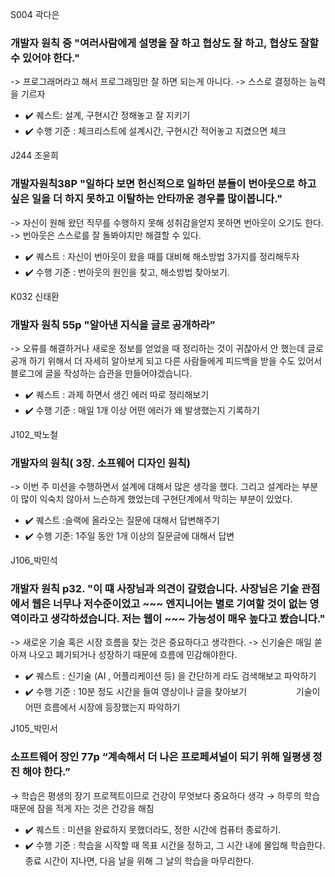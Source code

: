 S004 곽다은
### 개발자 원칙 중 "여러사람에게 설명을 잘 하고 협상도 잘 하고, 협상도 잘할 수 있어야 한다."

-> 프로그래머라고 해서 프로그래밍만 잘 하면 되는게 아니다.
-> 스스로 결정하는 능력을 기르자

- ✔️ 퀘스트: 설계, 구현시간 정해놓고 잘 지키기
- ✔️ 수행 기준 : 체크리스트에 설계시간, 구현시간 적어놓고 지켰으면 체크

J244 조윤희
### 개발자원칙38P "일하다 보면 헌신적으로 일하던 분들이 번아웃으로 하고싶은 일을 더 하지 못하고 이탈하는 안타까운 경우를 많이봅니다."

-> 자신이 원해 왔던 직무를 수행하지 못해 성취감을얻지 못하면 번아웃이 오기도 한다.
-> 번아웃은 스스로를 잘 돌봐야지만 해결할 수 있다.

- ✔️ 퀘스트 : 자신이 번아웃이 왔을 때를 대비해 해소방법 3가지를 정리해두자
- ✔️ 수행 기준 : 번아웃의 원인을 찾고, 해소방법 찾아보기. 

K032 신태환
### 개발자 원칙 55p "알아낸 지식을 글로 공개하라” 

-> 오류를 해결하거나 새로운 정보를 얻었을 때 정리하는 것이 귀찮아서 안 했는데 글로 공개 하기 위해서 더 자세히 알아보게 되고 다른 사람들에게 피드백을 받을 수도 있어서 블로그에 글을 작성하는 습관을 만들어야겠습니다.

- ✔️ 퀘스트 : 과제 하면서 생긴 에러 따로 정리해보기
- ✔️ 수행 기준 : 매일 1개 이상 어떤 에러가 왜 발생했는지 기록하기

J102_박노철
### 개발자의 원칙( 3장. 소프웨어 디자인 원칙) 

-> 이번 주 미션을 수행하면서 설계에 대해서 많은 생각을 했다. 그리고 설계라는 부분이 많이 익숙치 않아서 느슨하게 했었는데 구현단계에서 막히는 부분이 있었다.

- ✔️ 퀘스트 :슬랙에 올라오는 질문에 대해서 답변해주기 
- ✔️ 수행 기준: 1주일 동안 1개 이상의 질문글에 대해서 답변

J106_박민석
### 개발자 원칙 p32. "이 떄 사장님과 의견이 갈렸습니다. 사장님은 기술 관점에서 웹은 너무나 저수준이었고 ~~~ 엔지니어는 별로 기여할 것이 없는 영역이라고 생각하셨습니다. 저는 웹이 ~~~ 가능성이 매우 높다고 봤습니다."

-> 새로운 기술 혹은 시장 흐름을 찾는 것은 중요하다고 생각한다. 
-> 신기술은 매일 쏟아져 나오고 폐기되거나 성장하기 때문에 흐름에 민감해야한다.

- ✔️ 퀘스트 : 신기술 (AI , 어플리케이션 등) 을 간단하게 라도 검색해보고 파악하기
- ✔️ 수행 기준 : 10분 정도 시간을 들여 영상이나 글을 찾아보기
                    기술이 어떤 흐름에서 시장에 등장했는지 파악하기

J105_박민서
### 소프트웨어 장인 77p “계속해서 더 나은 프로페셔널이 되기 위해 일평생 정진 해야 한다.”

→ 학습은 평생의 장기 프로젝트이므로 건강이 무엇보다 중요하다 생각
→ 하루의 학습 때문에 잠을 적게 자는 것은 건강을 해침

- ✔️ 퀘스트 : 미션을 완료하지 못했더라도, 정한 시간에 컴퓨터 종료하기.
- ✔️ 수행 기준 :
  학습을 시작할 때 목표 시간을 정하고, 그 시간 내에 몰입해 학습한다.
  종료 시간이 지나면, 다음 날을 위해 그 날의 학습을 마무리한다.
